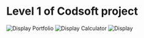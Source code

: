 # Level 1 of Codsoft project  

![Display Portfolio](https://github.com/Rashmikumari12/Codsoft/assets/170524114/60dc63eb-fead-4751-a518-e83691d45d81)
![Display Calculator](https://github.com/Rashmikumari12/Codsoft/assets/170524114/1bd6f284-2017-4eab-9d55-66540761e26c)
![Display](https://github.com/Rashmikumari12/Codsoft/assets/170524114/409d8652-3fcb-4dde-aae6-a784bf37d106)
